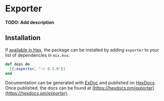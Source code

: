 # Exporter

**TODO: Add description**

## Installation

If [available in Hex](https://hex.pm/docs/publish), the package can be installed
by adding `exporter` to your list of dependencies in `mix.exs`:

```elixir
def deps do
  [{:exporter, "~> 0.1.0"}]
end
```

Documentation can be generated with [ExDoc](https://github.com/elixir-lang/ex_doc)
and published on [HexDocs](https://hexdocs.pm). Once published, the docs can
be found at [https://hexdocs.pm/exporter](https://hexdocs.pm/exporter).

